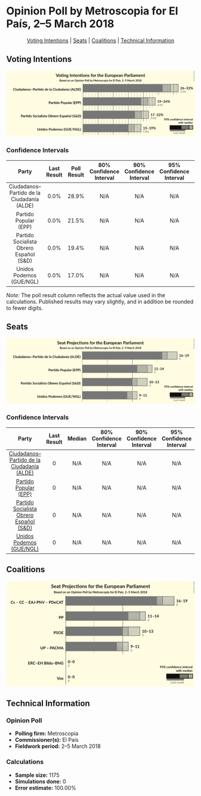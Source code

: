 # Opinion Poll by Metroscopia for El País, 2–5 March 2018

<p align="center"><a href="#voting-intentions">Voting Intentions</a> | <a href="#seats">Seats</a> | <a href="#coalitions">Coalitions</a> | <a href="#technical-information">Technical Information</a></p>

## Voting Intentions

![Graph with voting intentions not yet produced](2018-03-05-Metroscopia.png "Voting Intentions")

### Confidence Intervals

| Party | Last Result | Poll Result | 80% Confidence Interval | 90% Confidence Interval | 95% Confidence Interval | 99% Confidence Interval |
|:-----:|:-----------:|:-----------:|:-----------------------:|:-----------------------:|:-----------------------:|:-----------------------:|
| Ciudadanos–Partido de la Ciudadanía (ALDE) | 0.0% | 28.9% | N/A |N/A |N/A |N/A |
| Partido Popular (EPP) | 0.0% | 21.5% | N/A |N/A |N/A |N/A |
| Partido Socialista Obrero Español (S&D) | 0.0% | 19.4% | N/A |N/A |N/A |N/A |
| Unidos Podemos (GUE/NGL) | 0.0% | 17.0% | N/A |N/A |N/A |N/A |

*Note:* The poll result column reflects the actual value used in the calculations. Published results may vary slightly, and in addition be rounded to fewer digits.

## Seats

![Graph with seats not yet produced](2018-03-05-Metroscopia-seats.png "Seats")

### Confidence Intervals

| Party | Last Result | Median | 80% Confidence Interval | 90% Confidence Interval | 95% Confidence Interval | 99% Confidence Interval |
|:-----:|:-----------:|:------:|:-----------------------:|:-----------------------:|:-----------------------:|:-----------------------:|
| <a href="#ciudadanos–partido-de-la-ciudadanía-(alde)">Ciudadanos–Partido de la Ciudadanía (ALDE)</a> | 0 | N/A | N/A |N/A |N/A |N/A |
| <a href="#partido-popular-(epp)">Partido Popular (EPP)</a> | 0 | N/A | N/A |N/A |N/A |N/A |
| <a href="#partido-socialista-obrero-español-(s&d)">Partido Socialista Obrero Español (S&D)</a> | 0 | N/A | N/A |N/A |N/A |N/A |
| <a href="#unidos-podemos-(gue/ngl)">Unidos Podemos (GUE/NGL)</a> | 0 | N/A | N/A |N/A |N/A |N/A |


## Coalitions

![Graph with coalitions seats not yet produced](2018-03-05-Metroscopia-coalitions-seats.png "Coalitions Seats")


## Technical Information

### Opinion Poll

+ **Polling firm:** Metroscopia
+ **Commissioner(s):** El País
+ **Fieldwork period:** 2–5 March 2018

### Calculations

+ **Sample size:** 1175
+ **Simulations done:** 0
+ **Error estimate:** 100.00%

